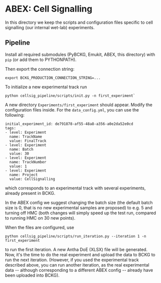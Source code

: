 # ABEX: Cell Signalling
In this directory we keep the scripts and configuration files specific to cell signalling (our internal wet-lab) experiments.

## Pipeline
Install all required submodules (PyBCKG, Emukit, ABEX, this directory) with `pip` (or add them to PYTHONPATH).

Then export the connection string:

    export BCKG_PRODUCTION_CONNECTION_STRING=...

To initialize a new experimental track run

    python cellsig_pipeline/scripts/init.py -n first_experiment`

A new directory `Experiments/first_experiment` should appear. Modify the configuration files inside. For the `data_config.yml`, you can use the following:
```
initial_experiment_id: de791878-af55-48a8-a356-a0e2da52e0cd
tags:
- level: Experiment
  name: TrackName
  value: FinalTrack
- level: Experiment
  name: Batch
  value: 30
- level: Experiment
  name: TrackNumber
  value: 1
- level: Experiment
  name: Project
  value: CellSignalling
```
which corresponds to an experimental track with several experiments, already present in BCKG.

In the ABEX config we suggest changing the batch size (the default batch size is 0, that is no new experimental samples are proposed) to e.g. 5 and turning off HMC
(both changes will simply speed up the test run, compared to running HMC on 30 new points).

When the files are configured, use

    python cellsig_pipeline/scripts/run_iteration.py --iteration 1 -n first_experiment

to run the first iteration. A new Antha DoE (XLSX) file will be generated. Now, it's the time to do the real experiment and upload the data to BCKG to run the next
iteration. (However, if you used the experimental track described above, you can run another iteration, as the real experimental data -- although corresponding to
a different ABEX config -- already have been uploaded into BCKG).
